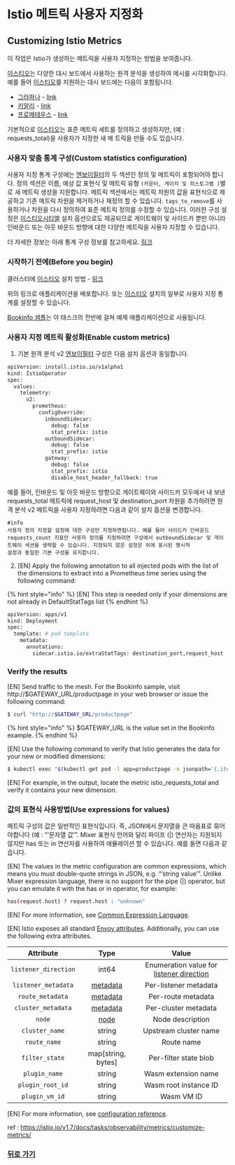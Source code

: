 # Istio 메트릭 사용자 지정화

## Customizing Istio Metrics <a id="title"></a>

이 작업은 Istio가 생성하는 메트릭을 사용자 지정하는 방법을 보여줍니다.

[이스티오](istio)는 다양한 대시 보드에서 사용하는 원격 분석을 생성하여 메시를 시각화합니다. 예를 들어 [이스티오](istio)를 지원하는 대시 보드에는 다음이 포함됩니다.


* [그라파나](Grafana) - [link](https://istio.io/v1.7/docs/tasks/observability/metrics/using-istio-dashboard/)
* [키알리](Kiali) - [link](https://istio.io/v1.7/docs/tasks/observability/kiali/)
* [프로메테우스](Prometheus) - [link](https://istio.io/v1.7/docs/tasks/observability/metrics/querying-metrics/)

기본적으로 [이스티오](Istio)는 표준 메트릭 세트를 정의하고 생성하지만, (예 : requests_total)을 사용자가 지정한 새 메
트릭을 만들 수도 있습니다.

### 사용자 맞춤 통계 구성(Custom statistics configuration)

사용자 지정 통계 구성에는 [엔보이필터](EnvoyFilter)의 두 섹션인 정의 및 메트릭이 포함되어야 합니다. 정의 섹션은 이름, 예상 값 표현식 및 메트릭 유형 `(카운터, 게이지 및 히스토그램 )`별로 새 메트릭 생성을 지원합니다. 메트릭 섹션에서는 메트릭 차원의 값을 표현식으로 제공하고 기존 메트릭 차원을 제거하거나 재정의 할 수 있습니다. `tags_to_remove`를 사용하거나 차원을 다시 정의하여 표준 메트릭 정의를 수정할 수 있습니다. 이러한 구성 설정은 [이스티오시티엘](istioctl) 설치 옵션으로도 제공되므로 게이트웨이 및 사이드카 뿐만 아니라 인바운드 또는 아웃 바운드 방향에 대한 다양한 메트릭을 사용자 지정할 수 있습니다.

더 자세한 정보는 아래 통계 구성 정보를 참고하세요. [링크](https://istio.io/v1.7/docs/reference/config/proxy_extensions/stats/)


### 시작하기 전에(Before you begin)

클러스터에 [이스티오](Istio) 설치 방법 - [링크](https://istio.io/v1.7/docs/setup/)

위의 링크로 애플리케이션을 배포합니다.  또는 [이스티오](Istio) 설치의 일부로 사용자 지정 통계를 설정할 수 있습니다.

[Bookinfo 샘플](https://istio.io/v1.7/docs/examples/bookinfo/)는 이 태스크의 전반에 걸쳐 예제 애플리케이션으로 사용됩니다.

### 사용자 지정 메트릭 활성화(Enable custom metrics)

  1. 기본 원격 분석 v2 [엔보이필터](EnvoyFilter) 구성은 다음 설치 옵션과 동일합니다.  
```bash
apiVersion: install.istio.io/v1alpha1
kind: IstioOperator
spec:
  values:
    telemetry:
      v2:
        prometheus:
          configOverride:
            inboundSidecar:
              debug: false
              stat_prefix: istio
            outboundSidecar:
              debug: false
              stat_prefix: istio
            gateway:
              debug: false
              stat_prefix: istio
              disable_host_header_fallback: true

``` 
  
예를 들어, 인바운드 및 아웃 바운드 방향으로 게이트웨이와 사이드카 모두에서 내 보낸 requests_total 메트릭에 request_host 및 destination_port 차원을 추가하려면 원격 분석 v2 메트릭을 사용자 지정하려면 다음과 같이 설치 옵션을 변경합니다.


```
#info
사용자 정의 지정할 설정에 대한 구성만 지정하면됩니다. 예를 들어 사이드카 인바운드 requests_count 지표만 사용자 정의를 지정하려면 구성에서 outboundSidecar 및 게이트웨이 섹션을 생략할 수 있습니다. 지정되지 않은 설정은 위에 표시된 명시적 
설정과 동일한 기본 구성을 유지합니다.
```

  
  2. [EN] Apply the following annotation to all injected pods with the list of the dimensions to extract into a Prometheus time series using the following command:  


{% hint style="info" %}
[EN] This step is needed only if your dimensions are not already in DefaultStatTags list
{% endhint %}

```bash
apiVersion: apps/v1
kind: Deployment
spec:
  template: # pod template
    metadata:
      annotations:
        sidecar.istio.io/extraStatTags: destination_port,request_host  
```

### Verify the results

[EN] Send traffic to the mesh. For the Bookinfo sample, visit http://$GATEWAY\_URL/productpage in your web browser or issue the following command:

```bash
$ curl "http://$GATEWAY_URL/productpage"
```

{% hint style="info" %}
$GATEWAY\_URL is the value set in the Bookinfo example.
{% endhint %}

[EN] Use the following command to verify that Istio generates the data for your new or modified dimensions:

```bash
$ kubectl exec "$(kubectl get pod -l app=productpage -o jsonpath='{.items[0].metadata.name}')" -c istio-proxy -- curl 'localhost:15000/stats/prometheus' | grep istio_requests_total

```

[EN] For example, in the output, locate the metric istio\_requests\_total and verify it contains your new dimension.



### 값의 표현식 사용방법(Use expressions for values)

메트릭 구성의 값은 일반적인 표현식입니다. 즉, JSON에서 문자열을 큰 따옴표로 묶어야합니다 (예 : “‘문자열 값’”. Mixer 표현식 언어와 달리 파이프 (|) 연산자는 지원되지 않지만 has 또는 in 연산자를 사용하여 에뮬레이션 할 수 있습니다. 예를 들면 다음과 같습니다.

[EN] The values in the metric configuration are common expressions, which means you must double-quote strings in JSON, e.g. “‘string value’”. Unlike Mixer expression language, there is no support for the pipe \(\|\) operator, but you can emulate it with the has or in operator, for example:

```bash
has(request.host) ? request.host : "unknown"
```

[EN] For more information, see [Common Expression Language](https://opensource.google/projects/cel).  


[EN] Istio exposes all standard [Envoy attributes](https://www.envoyproxy.io/docs/envoy/latest/intro/arch_overview/security/rbac_filter#condition). Additionally, you can use the following extra attributes.  


| Attribute | Type | Value |
| :---: | :---: | :---: |
| `listener_direction` | int64 | Enumeration value for [listener direction](https://www.envoyproxy.io/docs/envoy/latest/api-v2/api/v2/core/base.proto#envoy-api-enum-core-trafficdirection) |
| `listener_metadata` | [metadata](https://www.envoyproxy.io/docs/envoy/latest/api-v2/api/v2/core/base.proto#core-metadata) | Per-listener metadata |
| `route_metadata` | [metadata](https://www.envoyproxy.io/docs/envoy/latest/api-v2/api/v2/core/base.proto#core-metadata) | Per-route metadata |
| `cluster_metadata` | [metadata](https://www.envoyproxy.io/docs/envoy/latest/api-v2/api/v2/core/base.proto#core-metadata) | Per-cluster metadata |
| `node` | [node](https://www.envoyproxy.io/docs/envoy/latest/api-v2/api/v2/core/base.proto#core-node) | Node description |
| `cluster_name` | string | Upstream cluster name |
| `route_name` | string | Route name |
| `filter_state` | map\[string, bytes\] | Per-filter state blob |
| `plugin_name` | string | Wasm extension name |
| `plugin_root_id` | string | Wasm root instance ID |
| `plugin_vm_id` | string | Wasm VM ID |



[EN] For more information, see [configuration reference](https://istio.io/v1.7/docs/reference/config/proxy_extensions/stats/).  


ref : https://istio.io/v1.7/docs/tasks/observability/metrics/customize-metrics/




### [뒤로 가기](./README.md)
